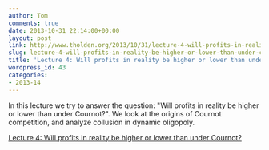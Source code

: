 ```yaml
---
author: Tom
comments: true
date: 2013-10-31 22:14:00+00:00
layout: post
link: http://www.tholden.org/2013/10/31/lecture-4-will-profits-in-reality-be-higher-or-lower-than-under-cournot/
slug: lecture-4-will-profits-in-reality-be-higher-or-lower-than-under-cournot
title: 'Lecture 4: Will profits in reality be higher or lower than under Cournot?'
wordpress_id: 43
categories:
- 2013-14
---
```


In this lecture we try to answer the question: "Will profits in reality be higher or lower than under Cournot?". We look at the origins of Cournot competition, and analyze collusion in dynamic oligopoly.    


[Lecture 4: Will profits in reality be higher or lower than under Cournot?](http://www.scribd.com/doc/180607180/Lecture-4-Will-profits-in-reality-be-higher-or-lower-than-under-Cournot)

  


  

